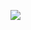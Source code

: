 [![](https://travis-ci.com/scijava/scijava-repl-fx.svg?branch=master)](https://travis-ci.com/scijava/scijava-repl-fx)

